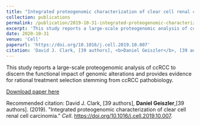 ```yaml
---
title: "Integrated proteogenomic characterization of clear cell renal cell carcinoma"
collection: publications
permalink: /publication/2019-10-31-integrated-proteogenomic-characterization-of-clear
excerpt: 'This study reports a large-scale proteogenomic analysis of ccRCC to discern the functional impact of genomic alterations and provides evidence for rational treatment selection stemming from ccRCC pathobiology.'
date: 2020-10-31
venue: 'Cell'
paperurl: 'https://doi.org/10.1016/j.cell.2019.10.007'
citation: 'David J. Clark, [39 authors], <b>Daniel Geiszler</b>, [39 authors]. (2019). &quot;Integrated proteogenomic characterization of clear cell renal cell carcinomia.&quot; <i>Cell</i>.'
---
```

This study reports a large-scale proteogenomic analysis of ccRCC to discern the functional impact of genomic alterations and provides evidence for rational treatment selection stemming from ccRCC pathobiology.

[Download paper here](https://doi.org/10.1016/j.cell.2019.10.007)

Recommended citation: David J. Clark, [39 authors], **Daniel Geiszler**,[39 authors]. (2019). &quot;Integrated proteogenomic characterization of clear cell renal cell carcinomia.&quot; <i>Cell</i>. https://doi.org/10.1016/j.cell.2019.10.007.

